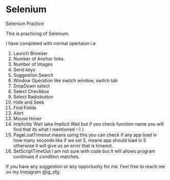 # Selenium
Selenium Practice 

This is practicing of Selenium. 

I have completed with normal opertaion i.e 

  1. Launch Browser
  2. Number of Anchor links
  3. Number of Images 
  4. Send keys
  5. Suggestion Search
  6. Window Operation like switch window, switch tab
  7. DropDown select
  8. Select Checkbox
  9. Select Radiobutton
 10. Hide and Seek
 11. Find Fields
 12. Alert
 13. Mouse Hover
 14. Implicitly Wait (aka Implicit Wait but if you check function name you will find that its what I mentioned :-) )
 15. PageLoatTimeout means using this you can check if any app load in how many seconds like if we set 5, means app should load in 5 otherwise it will give us an error that is timeout.
 16. SetScriptTimeOut I am not sure with code but It will allows program continues if condition matches.
 
 
If you have any suggestion or any opportunity for me. Feel free to reach me on my Instagram @ig_sfg. 
